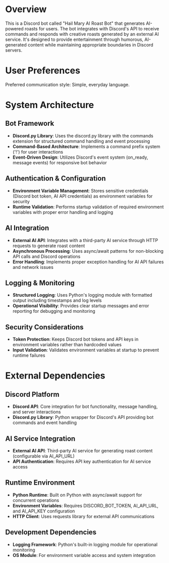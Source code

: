 # Overview

This is a Discord bot called "Hail Mary AI Roast Bot" that generates AI-powered roasts for users. The bot integrates with Discord's API to receive commands and responds with creative roasts generated by an external AI service. It's designed to provide entertainment through humorous, AI-generated content while maintaining appropriate boundaries in Discord servers.

# User Preferences

Preferred communication style: Simple, everyday language.

# System Architecture

## Bot Framework
- **Discord.py Library**: Uses the discord.py library with the commands extension for structured command handling and event processing
- **Command-Based Architecture**: Implements a command prefix system ('!') for user interactions
- **Event-Driven Design**: Utilizes Discord's event system (on_ready, message events) for responsive bot behavior

## Authentication & Configuration
- **Environment Variable Management**: Stores sensitive credentials (Discord bot token, AI API credentials) as environment variables for security
- **Runtime Validation**: Performs startup validation of required environment variables with proper error handling and logging

## AI Integration
- **External AI API**: Integrates with a third-party AI service through HTTP requests to generate roast content
- **Asynchronous Processing**: Uses async/await patterns for non-blocking API calls and Discord operations
- **Error Handling**: Implements proper exception handling for AI API failures and network issues

## Logging & Monitoring
- **Structured Logging**: Uses Python's logging module with formatted output including timestamps and log levels
- **Operational Visibility**: Provides clear startup messages and error reporting for debugging and monitoring

## Security Considerations
- **Token Protection**: Keeps Discord bot tokens and API keys in environment variables rather than hardcoded values
- **Input Validation**: Validates environment variables at startup to prevent runtime failures

# External Dependencies

## Discord Platform
- **Discord API**: Core integration for bot functionality, message handling, and server interactions
- **Discord.py Library**: Python wrapper for Discord's API providing bot commands and event handling

## AI Service Integration
- **External AI API**: Third-party AI service for generating roast content (configurable via AI_API_URL)
- **API Authentication**: Requires API key authentication for AI service access

## Runtime Environment
- **Python Runtime**: Built on Python with async/await support for concurrent operations
- **Environment Variables**: Requires DISCORD_BOT_TOKEN, AI_API_URL, and AI_API_KEY configuration
- **HTTP Client**: Uses requests library for external API communications

## Development Dependencies
- **Logging Framework**: Python's built-in logging module for operational monitoring
- **OS Module**: For environment variable access and system integration